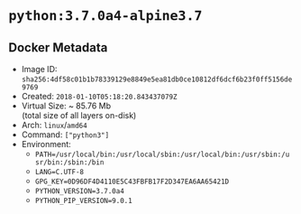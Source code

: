 # `python:3.7.0a4-alpine3.7`

## Docker Metadata

- Image ID: `sha256:4df58c01b1b78339129e8849e5ea81db0ce10812df6dcf6b23f0ff5156de9769`
- Created: `2018-01-10T05:18:20.843437079Z`
- Virtual Size: ~ 85.76 Mb  
  (total size of all layers on-disk)
- Arch: `linux`/`amd64`
- Command: `["python3"]`
- Environment:
  - `PATH=/usr/local/bin:/usr/local/sbin:/usr/local/bin:/usr/sbin:/usr/bin:/sbin:/bin`
  - `LANG=C.UTF-8`
  - `GPG_KEY=0D96DF4D4110E5C43FBFB17F2D347EA6AA65421D`
  - `PYTHON_VERSION=3.7.0a4`
  - `PYTHON_PIP_VERSION=9.0.1`
